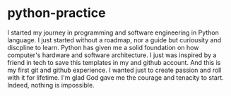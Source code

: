 # python-practice
I started my journey in programming and software engineering in Python language.
I just started without a roadmap, nor a guide but curiousity and discpline to learn. 
Python has given me a solid foundation on how computer's  hardware and software architecture.
I just was inspired by a friend in tech to save this templates in my and github account. And this is my first git and github experience.
I wanted just to  create passion and roll with it for  lifetime.
I'm glad God gave me the courage and tenacity to start.
Indeed, nothing is impossible.
